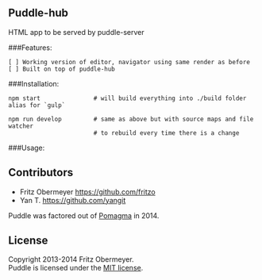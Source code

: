 ## Puddle-hub

HTML app to be served by puddle-server


###Features:    

    [ ] Working version of editor, navigator using same render as before
    [ ] Built on top of puddle-hub
    
    
###Installation:
    
    npm start               # will build everything into ./build folder alias for `gulp`
    
    npm run develop         # same as above but with source maps and file watcher 
                            # to rebuild every time there is a change
###Usage:    
                                        

## Contributors

- Fritz Obermeyer <https://github.com/fritzo>
- Yan T. <https://github.com/yangit>

Puddle was factored out of [Pomagma](https://github.com/fritzo/pomagma) in 2014.

## License

Copyright 2013-2014 Fritz Obermeyer.<br/>
Puddle is licensed under the [MIT license](/LICENSE).